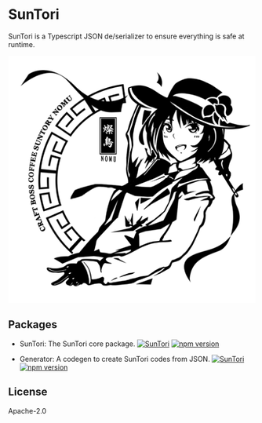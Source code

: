 # SunTori



SunTori is a Typescript JSON de/serializer to ensure everything is safe at runtime.

![SunTori](https://raw.githubusercontent.com/LancerComet/SunTori/master/suntori.png)

## Packages

 - SunTori: The SunTori core package.
[![SunTori](https://github.com/LancerComet/SunTori/workflows/Test/badge.svg)](https://github.com/LancerComet/SunTori/actions)
[![npm version](https://badge.fury.io/js/@lancercomet%2Fsuntori.svg)](https://badge.fury.io/js/@lancercomet%2Fsuntori)

 - Generator: A codegen to create SunTori codes from JSON.
[![SunTori](https://github.com/LancerComet/SunTori/workflows/Test/badge.svg)](https://github.com/LancerComet/SunTori/actions)
[![npm version](https://badge.fury.io/js/@lancercomet%2Fsuntori.generator.svg)](https://badge.fury.io/js/@lancercomet%2Fsuntori.generator)
 

## License

Apache-2.0
